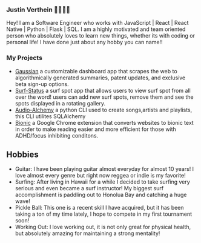 ### Justin Verthein 🌊🏄🏼‍♂️

Hey! I am a Software Engineer who works with JavaScript | React | React Native | Python | Flask | SQL.
I am a highly motivated and team oriented person who absolutely loves to learn new things, whether its with coding or personal life! I have done just about any hobby you can name!!

### My Projects 

- [Gaussian](https://github.com/Jvertt/Guassian) a customizable dashboard app that scrapes the web to algorithmically generated summaries, patent updates, and exclusive beta sign-up options.
- [Surf-Status](https://github.com/Jvertt/surf-status) a surf spot app that allows users to view surf spot from all over the word! users can add new surf spots, remove them and see the spots displayed in a rotating gallery.
- [Audio-Alchemy](https://github.com/Jvertt/Audio-Alchemy) a python CLI used to create songs,artists and playlists, this CLI utilites SQLAlchemy
- [Bionic](https://github.com/Jvertt/Bionic) a Google Chrome extension that converts websites to bionic text in order to make reading easier and more efficient for those with ADHD/focus inhibiting conditons.

## Hobbies

- Guitar: I have been playing guitar almost everyday for almost 10 years! I love almost every genre but right now reggea or indie is my favorite!
- Surfing: After living in Hawaii for a while I decided to take surfing very serious and even became a surf instructor! My biggest surf accomplishment is paddling out to Honolua Bay and catching a huge wave!
- Pickle Ball: This one is a recent skill I have acquired, but it has been taking a ton of my time lately, I hope to compete in my first tournament soon!
- Working Out: I love working out, it is not only great for physical health, but absolutely amazing for maintaining a strong mentality!
